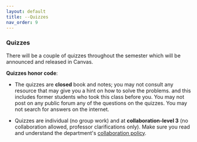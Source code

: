 ```yaml
---
layout: default 
title: --Quizzes
nav_order: 9
---
```



### Quizzes 

There will be a couple of quizzes throughout the semester which will
be announced and released in Canvas.


__Quizzes honor code__:

- The quizzes are __closed__ book and notes;
you may not consult any resource that may give you a hint on how
to solve the problems.  and this includes former students who took
this class before you. You may not post on any public forum any of the
questions on the quizzes. You may not search for answers on the
internet.

- Quizzes are individual (no group work) and at __collaboration-level
3__ (no collaboration allowed, professor clarifications only). Make
sure you read and understand the department's [collaboration
policy](https://turing.bowdoin.edu/dept/collab.php).



